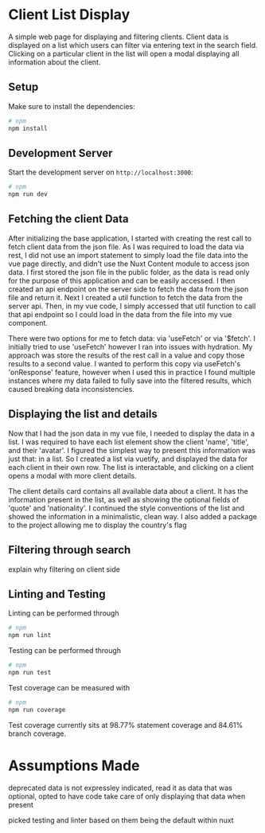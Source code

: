 # Client List Display

A simple web page for displaying and filtering clients. Client data is displayed on a list which users can filter via entering text in the search field. Clicking on a particular client in the list will open a modal displaying all information about the client.

## Setup

Make sure to install the dependencies:

```bash
# npm
npm install
```

## Development Server

Start the development server on `http://localhost:3000`:

```bash
# npm
npm run dev
```

## Fetching the client Data

After initializing the base application, I started with creating the rest call to fetch client data from the json file. As I was required to load the data via rest, I did not use an import statement to simply load the file data into the vue page directly, and didn't use the Nuxt Content module to access json data.
I first stored the json file in the public folder, as the data is read only for the purpose of this application and can be easily accessed. I then created an api endpoint on the server side to fetch the data from the json file and return it. Next I created a util function to fetch the data from the server api. Then, in my vue code, I simply accessed that util function to call that api endpoint so I could load in the data from the file into my vue component.

There were two options for me to fetch data: via 'useFetch' or via '$fetch'. I initially tried to use 'useFetch' however I ran into issues with hydration. My approach was store the results of the rest call in a value and copy those results to a second value. I wanted to perform this copy via useFetch's 'onResponse' feature, however when I used this in practice I found multiple instances where my data failed to fully save into the filtered results, which caused breaking data inconsistencies.

## Displaying the list and details

Now that I had the json data in my vue file, I needed to display the data in a list. I was required to have each list element show the client 'name', 'title', and their 'avatar'. I figured the simplest way to present this information was just that: in a list. So I created a list via vuetify, and displayed the data for each client in their own row. The list is interactable, and clicking on a client opens a modal with more client details.

The client details card contains all available data about a client. It has the information present in the list, as well as showing the optional fields of 'quote' and 'nationality'. I continued the style conventions of the list and showed the information in a minimalistic, clean way. I also added a package to the project allowing me to display the country's flag

## Filtering through search

explain why filtering on client side

## Linting and Testing

Linting can be performed through
```bash
# npm
npm run lint
```

Testing can be performed through
```bash
# npm
npm run test
```

Test coverage can be measured with
```bash
# npm
npm run coverage
```

Test coverage currently sits at 98.77% statement coverage and 84.61% branch coverage.

# Assumptions Made
deprecated data is not expressley indicated, read it as data that was optional, opted to have code take care of only displaying that data when present

picked testing and linter based on them being the default within nuxt

